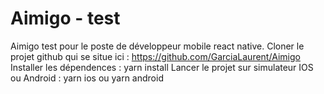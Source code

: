 # Aimigo - test

Aimigo test pour le poste de développeur mobile react native.
Cloner le projet github qui se situe ici : https://github.com/GarciaLaurent/Aimigo
Installer les dépendences : yarn install
Lancer le projet sur simulateur IOS ou Android : yarn ios ou yarn android
